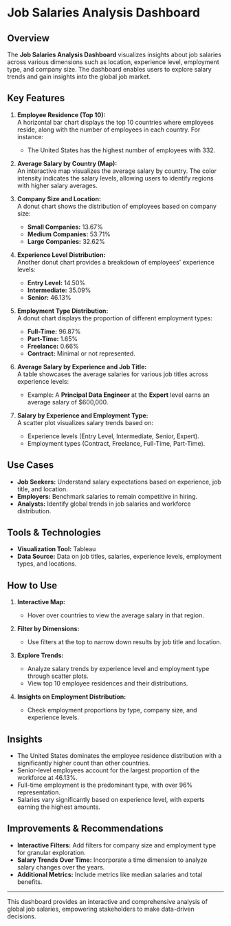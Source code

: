 # Job Salaries Analysis Dashboard

## Overview
The **Job Salaries Analysis Dashboard** visualizes insights about job salaries across various dimensions such as location, experience level, employment type, and company size. The dashboard enables users to explore salary trends and gain insights into the global job market.

## Key Features
1. **Employee Residence (Top 10):**  
   A horizontal bar chart displays the top 10 countries where employees reside, along with the number of employees in each country. For instance:
   - The United States has the highest number of employees with 332.

2. **Average Salary by Country (Map):**  
   An interactive map visualizes the average salary by country. The color intensity indicates the salary levels, allowing users to identify regions with higher salary averages.

3. **Company Size and Location:**  
   A donut chart shows the distribution of employees based on company size:
   - **Small Companies:** 13.67%
   - **Medium Companies:** 53.71%
   - **Large Companies:** 32.62%

4. **Experience Level Distribution:**  
   Another donut chart provides a breakdown of employees' experience levels:
   - **Entry Level:** 14.50%
   - **Intermediate:** 35.09%
   - **Senior:** 46.13%

5. **Employment Type Distribution:**  
   A donut chart displays the proportion of different employment types:
   - **Full-Time:** 96.87%
   - **Part-Time:** 1.65%
   - **Freelance:** 0.66%
   - **Contract:** Minimal or not represented.

6. **Average Salary by Experience and Job Title:**  
   A table showcases the average salaries for various job titles across experience levels:
   - Example: A **Principal Data Engineer** at the **Expert** level earns an average salary of $600,000.

7. **Salary by Experience and Employment Type:**  
   A scatter plot visualizes salary trends based on:
   - Experience levels (Entry Level, Intermediate, Senior, Expert).
   - Employment types (Contract, Freelance, Full-Time, Part-Time).

## Use Cases
- **Job Seekers:** Understand salary expectations based on experience, job title, and location.
- **Employers:** Benchmark salaries to remain competitive in hiring.
- **Analysts:** Identify global trends in job salaries and workforce distribution.

## Tools & Technologies
- **Visualization Tool:** Tableau
- **Data Source:** Data on job titles, salaries, experience levels, employment types, and locations.

## How to Use
1. **Interactive Map:**  
   - Hover over countries to view the average salary in that region.
   
2. **Filter by Dimensions:**  
   - Use filters at the top to narrow down results by job title and location.

3. **Explore Trends:**  
   - Analyze salary trends by experience level and employment type through scatter plots.
   - View top 10 employee residences and their distributions.

4. **Insights on Employment Distribution:**  
   - Check employment proportions by type, company size, and experience levels.

## Insights
- The United States dominates the employee residence distribution with a significantly higher count than other countries.
- Senior-level employees account for the largest proportion of the workforce at 46.13%.
- Full-time employment is the predominant type, with over 96% representation.
- Salaries vary significantly based on experience level, with experts earning the highest amounts.

## Improvements & Recommendations
- **Interactive Filters:** Add filters for company size and employment type for granular exploration.
- **Salary Trends Over Time:** Incorporate a time dimension to analyze salary changes over the years.
- **Additional Metrics:** Include metrics like median salaries and total benefits.

---
This dashboard provides an interactive and comprehensive analysis of global job salaries, empowering stakeholders to make data-driven decisions.
